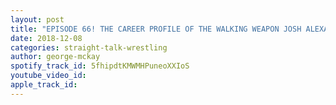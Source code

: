 ```yaml
---
layout: post
title: "EPISODE 66! THE CAREER PROFILE OF THE WALKING WEAPON JOSH ALEXANDER"
date: 2018-12-08
categories: straight-talk-wrestling
author: george-mckay
spotify_track_id: 5fhipdtKMWMHPuneoXXIoS
youtube_video_id: 
apple_track_id: 
---
```

